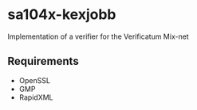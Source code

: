 sa104x-kexjobb
==============

Implementation of a verifier for the Verificatum Mix-net

Requirements
------------

* OpenSSL
* GMP
* RapidXML